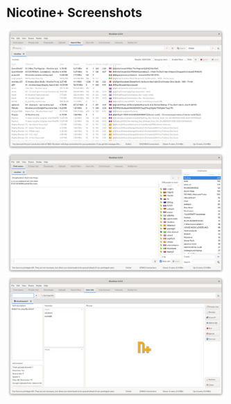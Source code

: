 # Nicotine+ Screenshots

[![Search](screenshot1.png)](screenshot1.png?raw=1)  
[![Chatrooms](screenshot2.png)](screenshot2.png?raw=1)  
[![User Info](screenshot3.png)](screenshot3.png?raw=1)
